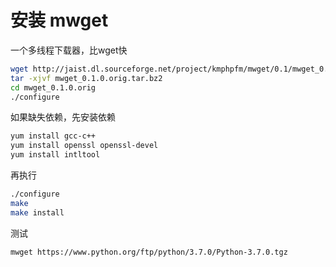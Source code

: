 # 安装 mwget

一个多线程下载器，比wget快

```bash
wget http://jaist.dl.sourceforge.net/project/kmphpfm/mwget/0.1/mwget_0.1.0.orig.tar.bz2
tar -xjvf mwget_0.1.0.orig.tar.bz2
cd mwget_0.1.0.orig
./configure
```

如果缺失依赖，先安装依赖

```bash
yum install gcc-c++
yum install openssl openssl-devel
yum install intltool
```

再执行 

```bash
./configure
make 
make install
```

测试

```bash
mwget https://www.python.org/ftp/python/3.7.0/Python-3.7.0.tgz
```

